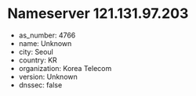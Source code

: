 # Nameserver 121.131.97.203

* as_number: 4766
* name: Unknown
* city: Seoul
* country: KR
* organization: Korea Telecom
* version: Unknown
* dnssec: false
